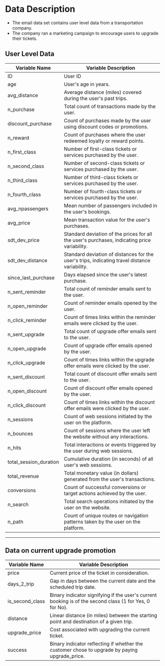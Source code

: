 # Data Description

- The email data set contains user level data from a transportation company.
- The company ran a marketing campaign to encourage users to upgrade their tickets.

## User Level Data

| Variable Name          | Variable Description                                                                          |
|------------------|------------------------------------------------------|
| ID                     | User ID                                                                                       |
| age                    | User's age in years.                                                                          |
| avg_distance           | Average distance (miles) covered during the user's past trips.                                |
| n_purchase             | Total count of transactions made by the user.                                                 |
| discount_purchase      | Count of purchases made by the user using discount codes or promotions.                       |
| n_reward               | Count of purchases where the user redeemed loyalty or reward points.                          |
| n_first_class          | Number of first-class tickets or services purchased by the user.                              |
| n_second_class         | Number of second-class tickets or services purchased by the user.                             |
| n_third_class          | Number of third-class tickets or services purchased by the user.                              |
| n_fourth_class         | Number of fourth-class tickets or services purchased by the user.                             |
| avg_npassengers        | Mean number of passengers included in the user's bookings.                                    |
| avg_price              | Mean transaction value for the user's purchases.                                              |
| sdt_dev_price          | Standard deviation of the prices for all the user's purchases, indicating price variability.  |
| sdt_dev_distance       | Standard deviation of distances for the user's trips, indicating travel distance variability. |
| since_last_purchase    | Days elapsed since the user's latest purchase.                                                |
| n_sent_reminder        | Total count of reminder emails sent to the user.                                              |
| n_open_reminder        | Count of reminder emails opened by the user.                                                  |
| n_click_reminder       | Count of times links within the reminder emails were clicked by the user.                     |
| n_sent_upgrade         | Total count of upgrade offer emails sent to the user.                                         |
| n_open_upgrade         | Count of upgrade offer emails opened by the user.                                             |
| n_click_upgrade        | Count of times links within the upgrade offer emails were clicked by the user.                |
| n_sent_discount        | Total count of discount offer emails sent to the user.                                        |
| n_open_discount        | Count of discount offer emails opened by the user.                                            |
| n_click_discount       | Count of times links within the discount offer emails were clicked by the user.               |
| n_sessions             | Count of web sessions initiated by the user on the platform.                                  |
| n_bounces              | Count of sessions where the user left the website without any interactions.                   |
| n_hits                 | Total interactions or events triggered by the user during web sessions.                       |
| total_session_duration | Cumulative duration (in seconds) of all user's web sessions.                                  |
| total_revenue          | Total monetary value (in dollars) generated from the user's transactions.                     |
| conversions            | Count of successful conversions or target actions achieved by the user.                       |
| n_search               | Total search operations initiated by the user on the website.                                 |
| n_path                 | Count of unique routes or navigation patterns taken by the user on the platform.              |

------------------------------------------------------------------------

## Data on current upgrade promotion

| Variable Name          | Variable Description                                                                          |
|------------------|------------------------------------------------------|
|price | Current price of the ticket in consideration.|
|days_2_trip| Gap in days between the current date and the scheduled trip date.|
|is_second_class| Binary indicator signifying if the user's current booking is of the second class (1 for Yes, 0 for No).|
|distance| Linear distance (in miles) between the starting point and destination of a given trip.|
|upgrade_price| Cost associated with upgrading the current ticket.|
|success| Binary indicator reflecting if whether the customer chose to upgrade by paying upgrade_price.|
